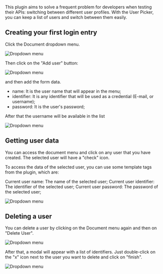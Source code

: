 This plugin aims to solve a frequent problem for developers when testing their APIs: switching between different user profiles. With the User Picker, you can keep a list of users and switch between them easily.

## Creating your first login entry
Click the Document dropdown menu.

![Dropdown menu](https://raw.githubusercontent.com/gabrieljsilva/insomnia-plugin-user-picker/master/src/assets/screenshot-1.png)

Then click on the "Add user" button:

![Dropdown menu](https://raw.githubusercontent.com/gabrieljsilva/insomnia-plugin-user-picker/master/src/assets/screenshot-2.png)

and then add the form data.

- name: It is the user name that will appear in the menu;
- identifier: It is any identifier that will be used as a credential (E-mail, or username);
- password: It is the user's password;

After that the username will be available in the list

![Dropdown menu](https://raw.githubusercontent.com/gabrieljsilva/insomnia-plugin-user-picker/master/src/assets/screenshot-3.png)

## Getting user data
You can access the document menu and click on any user that you have created. The selected user will have a "check" icon.

To access the data of the selected user, you can use some template tags from the plugin, which are:

Current user name: The name of the selected user;
Current user identifier: The identifier of the selected user;
Current user password: The password of the selected user;

![Dropdown menu](https://raw.githubusercontent.com/gabrieljsilva/insomnia-plugin-user-picker/master/src/assets/screenshot-4.png)

## Deleting a user
You can delete a user by clicking on the Document menu again and then on "Delete User".

![Dropdown menu](https://raw.githubusercontent.com/gabrieljsilva/insomnia-plugin-user-picker/master/src/assets/screenshot-5.png)

After that, a modal will appear with a list of identifiers. Just double-click on the "x" icon next to the user you want to delete and click on "finish".

![Dropdown menu](https://raw.githubusercontent.com/gabrieljsilva/insomnia-plugin-user-picker/master/src/assets/screenshot-6.png)
